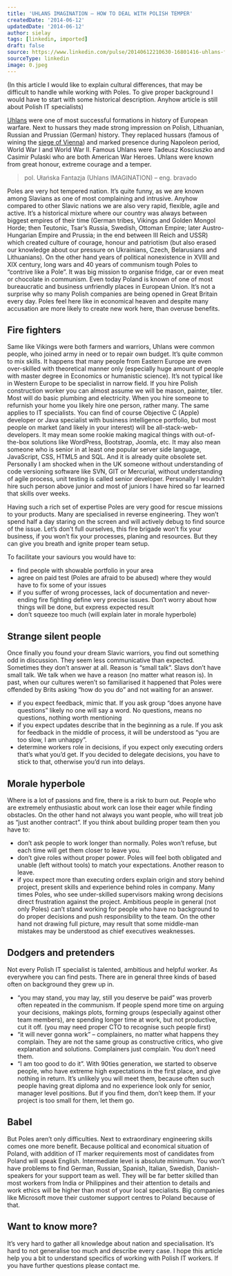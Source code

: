 ```yaml
---
title: 'UHLANS IMAGINATION – HOW TO DEAL WITH POLISH TEMPER'
createdDate: '2014-06-12'
updatedDate: '2014-06-12'
author: sielay
tags: [linkedin, imported]
draft: false
source: https://www.linkedin.com/pulse/20140612210630-16801416-uhlans-fantasy-how-to-deal-with-polish-temper/
sourceType: linkedin
image: 0.jpeg
---
```


(In this article I would like to explain cultural differences, that may be difficult to handle while working with Poles. To give proper background I would have to start with some historical description. Anyhow article is still about Polish IT specialists)

[Uhlans](http://en.wikipedia.org/wiki/Uhlan) were one of most successful formations in history of European warfare. Next to hussars they made strong impression on Polish, Lithuanian, Russian and Prussian (German) history. They replaced hussars (famous of wining the [siege of Vienna](http://en.wikipedia.org/wiki/Siege_of_Vienna)) and marked presence during Napoleon period, World War I and World War II. Famous Uhlans were Tadeusz Kosciuszko and Casimir Pulaski who are both American War Heroes. Uhlans were known from great honour, extreme courage and a temper.

> pol. Ułańska Fantazja (Uhlans IMAGINATION) – eng. bravado

Poles are very hot tempered nation. It’s quite funny, as we are known among Slavians as one of most complaining and intrusive. Anyhow compared to other Slavic nations we are also very rapid, flexible, agile and active. It’s a historical mixture where our country was always between biggest empires of their time (German tribes, Vikings and Golden Mongol Horde; then Teutonic, Tsar’s Russia, Swedish, Ottoman Empire; later Austro-Hungarian Empire and Prussia; in the end between III Reich and USSR) which created culture of courage, honour and patriotism (but also erased our knowledge about our pressure on Ukrainians, Czech, Belarusians and Lithuanians). On the other hand years of political nonexistence in XVIII and XIX century, long wars and 40 years of communism tough Poles to “contrive like a Pole”. It was big mission to organise fridge, car or even meat or chocolate in communism. Even today Poland is known of one of most bureaucratic and business unfriendly places in European Union. It’s not a surprise why so many Polish companies are being opened in Great Britain every day. Poles feel here like in economical heaven and despite many accusation are more likely to create new work here, than overuse benefits.

## Fire fighters

Same like Vikings were both farmers and warriors, Uhlans were common people, who joined army in need or to repair own budget. It’s quite common to mix skills. It happens that many people from Eastern Europe are even over-skilled with theoretical manner only (especially huge amount of people with master degree in Economics or humanistic science). It’s not typical like in Western Europe to be specialist in narrow field. If you hire Polish construction worker you can almost assume we will be mason, painter, tiler. Most will do basic plumbing and electricity. When you hire someone to refurnish your home you likely hire one person, rather many. The same applies to IT specialists. You can find of course Objective C (Apple) developer or Java specialist with business intelligence portfolio, but most people on market (and likely in your interest) will be all-stack-web-developers. It may mean some rookie making magical things with out-of-the-box solutions like WordPress, Bootstrap, Joomla, etc. It may also mean someone who is senior in at least one popular server side language, JavaScript, CSS, HTML5 and SQL. And it is already quite obsolete set. Personally I am shocked when in the UK someone without understanding of code versioning software like SVN, GIT or Mercurial, without understanding of agile process, unit testing is called senior developer. Personally I wouldn’t hire such person above junior and most of juniors I have hired so far learned that skills over weeks.

Having such a rich set of expertise Poles are very good for rescue missions to your products. Many are specialised in reverse engineering. They won’t spend half a day staring on the screen and will actively debug to find source of the issue. Let’s don’t full ourselves, this fire brigade won’t fix your business, if you won’t fix your processes, planing and resources. But they can give you breath and ignite proper team setup.

To facilitate your saviours you would have to:

 * find people with showable portfolio in your area
 * agree on paid test (Poles are afraid to be abused) where they would have to fix some of your issues
 * if you suffer of wrong processes, lack of documentation and never-ending fire fighting define very precise issues. Don’t worry about how things will be done, but express expected result
 * don’t squeeze too much (will explain later in morale hyperbole)

## Strange silent people

Once finally you found your dream Slavic warriors, you find out something odd in discussion. They seem less communicative than expected. Sometimes they don’t answer at all. Reason is “small talk”. Slavs don’t have small talk. We talk when we have a reason (no matter what reason is). In past, when our cultures weren’t so familiarised it happened that Poles were offended by Brits asking “how do you do” and not waiting for an answer.

 * if you expect feedback, mimic that. If you ask group “does anyone have questions” likely no one will say a word. No questions, means no questions, nothing worth mentioning
 * if you expect updates describe that in the beginning as a rule. If you ask for feedback in the middle of process, it will be understood as “you are too slow, I am unhappy”.
 * determine workers role in decisions, if you expect only executing orders that’s what you’d get. If you decided to delegate decisions, you have to stick to that, otherwise you’d run into delays.

## Morale hyperbole

Where is a lot of passions and fire, there is a risk to burn out. People who are extremely enthusiastic about work can lose their eager while finding obstacles. On the other hand not always you want people, who will treat job as “just another contract”. If you think about building proper team then you have to:

 * don’t ask people to work longer than normally. Poles won’t refuse, but each time will get them closer to leave you.
 * don’t give roles without proper power. Poles will feel both obligated and unable (left without tools) to match your expectations. Another reason to leave.
 * if you expect more than executing orders explain origin and story behind project, present skills and experience behind roles in company. Many times Poles, who see under-skilled supervisors making wrong decisions direct frustration against the project. Ambitious people in general (not only Poles) can’t stand working for people who have no background to do proper decisions and push responsibility to the team. On the other hand not drawing full picture, may result that some middle-man mistakes may be understood as chief executives weaknesses.

## Dodgers and pretenders

Not every Polish IT specialist is talented, ambitious and helpful worker. As everywhere you can find pests. There are in general three kinds of based often on background they grew up in.

 * “you may stand, you may lay, still you deserve be paid” was proverb often repeated in the communism. If people spend more time on arguing your decisions, makings plots, forming groups (especially against other team members), are spending longer time at work, but not productive, cut it off. (you may need proper CTO to recognise such people first)
 * “it will never gonna work” – complainers, no matter what happens they complain. They are not the same group as constructive critics, who give explanation and solutions. Complainers just complain. You don’t need them.
 * “I am too good to do it”. With 90ties generation, we started to observe people, who have extreme high expectations in the first place, and give nothing in return. It’s unlikely you will meet them, because often such people having great diploma and no experience look only for senior, manager level positions. But if you find them, don’t keep them. If your project is too small for them, let them go.

## Babel

But Poles aren’t only difficulties. Next to extraordinary engineering skills comes one more benefit. Because political and economical situation of Poland, with addition of IT marker requirements most of candidates from Poland will speak English. Intermediate level is absolute minimum. You won’t have problems to find German, Russian, Spanish, Italian, Swedish, Danish-speakers for your support team as well. They will be far better skilled than most workers from India or Philippines and their attention to details and work ethics will be higher than most of your local specialists. Big companies like Microsoft move their customer support centres to Poland because of that.

## Want to know more?

It’s very hard to gather all knowledge about nation and specialisation. It’s hard to not generalise too much and describe every case. I hope this article help you a bit to understand specifics of working with Polish IT workers. If you have further questions please contact me.



